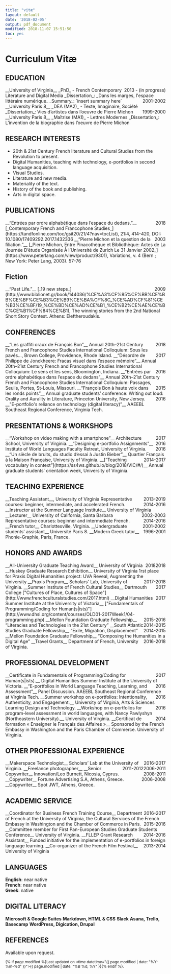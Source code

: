 ```yaml
---
title: "vitæ"
layout: default
date: '2018-02-05'
output: pdf_document
modified: 2018-11-07 15:51:50
toc: yes
---
```


<div class="header-bar">
  <h1>Curriculum Vitæ</h1>
  <!-- <h2>[Download PDF]({{ "/assets/docs/CV18.pdf" | absolute_url }})</h2> -->
</div>

<!--
## CURRENTLY
- PhD candidate in the Department of French in University of Virginia
- Praxis Fellow at the Scholars' Lab
-->

<!--
Use this snippet code to add a link to download CV in pdf.
[Download PDF]({{ "/assets/docs/CV18.pdf" | absolute_url }})
-->

## EDUCATION

<figcaption class="address p" style="float: right;">2013 - (in progress)</figcaption>
__University of Virginia__   
_PhD_ - French Contemporary Literature and Digital Media  
_Dissertation_: _Dans les marges, l'espace littéraire numérique_  
_Summary_: `insert summary here`


<figcaption class="address p" style="float: right;">2001-2002</figcaption>
__University Paris 8__      
_DEA (MA2)_ - Texte, Imaginaire, Société     
_Dissertation_: Vies d’artistes dans l’oeuvre de Pierre Michon

<figcaption class="address p" style="float: right;">1999-2000</figcaption>
__University Paris 8__    
_Maîtrise (MA1)_ - Lettres Modernes   
_Dissertation_: L’invention de la biographie dans l’oeuvre de Pierre Michon  

## RESEARCH INTERESTS

- 20th & 21st Century French literature and Cultural Studies from the Revolution to present.  
- Digital Humanities, teaching with technology, e-portfolios in second language acquisition.  
- Visual Studies.
- Literature and new media.
- Materiality of the text.
- History of the book and publishing.
- Arts in digital space.

## PUBLICATIONS

<figcaption class="address p" style="float: right;">2018</figcaption>
__“Entrées par ordre alphabétique dans l’espace du dedans.”__   
[_Contemporary French and Francophone Studies_](https://tandfonline.com/toc/gsit20/21/4?nav=tocList), 21:4, 414-420, DOI: 10.1080/17409292.2017.1432336

<figcaption class="address p" style="float: right;">2003</figcaption>  
__“Pierre Michon et la question de la filiation.”__  
 [_Pierre Michon, Entre Pinacothèque et Bibliothèque: Actes de La Journée D’étude Organisée À l’Université de Zurich Le 31 Janvier 2002_](https://www.peterlang.com/view/product/9301), Variations, v. 4 (Bern ; New York: Peter Lang, 2003). 57-76

## Fiction

<figcaption class="address p" style="float: right;">2009</figcaption>
__“Past Life.”__  
[_19 new steps_](http://www.biblionet.gr/book/144036/%CE%A3%CF%85%CE%BB%CE%BB%CE%BF%CE%B3%CE%B9%CE%BA%CF%8C_%CE%AD%CF%81%CE%B3%CE%BF/19_%CE%BD%CE%AD%CE%B1_%CE%B2%CE%AE%CE%BC%CE%B1%CF%84%CE%B1), The winning stories from the 2nd National Short Story Contest. Athens: Eleftheroudakis.

## CONFERENCES

<figcaption class="address p" style="float: right;">2018</figcaption>
__“Les graffiti oraux de François Bon”__  
Annual 20th–21st Century French and Francophone Studies International Colloquium: Sous les pavés..., Brown College, Providence, Rhode Island.

<figcaption class="address p" style="float: right;">2017</figcaption>
__“Désordre de Philippe de Jonckheere: Fracas visuel dans l’espace mémoire”__  
Annual 20th–21st Century French and Francophone Studies International Colloquium: Le sens et les sens, Bloomington, Indiana.

<figcaption class="address p" style="float: right;">2016</figcaption>
__“Entrées par ordre alphabétique dans l’espace du dedans”__  
Annual 20th–21st Century French and Francophone Studies International Colloquium: Passages, Seuils, Portes, St-Louis, Missouri.

<figcaption class="address p" style="float: right;">2015</figcaption>
__“François Bon à haute voix dans les ronds points”__  
Annual graduate students’ conference: Writing out loud: Orality and Aurality in Literature, Princeton University, New Jersey.

<figcaption class="address p" style="float: right;">2016</figcaption>
__"E-portfolio's reliance on technology (digital literacy)”__  
AAEEBL Southeast Regional Conference, Virginia Tech.

## PRESENTATIONS & WORKSHOPS

<figcaption class="address p" style="float: right;">2017</figcaption>
__“Workshop on video making with a smartphone”__  
Architecture School, University of Virginia.

<figcaption class="address p" style="float: right;">2016</figcaption>
__“Designing e-portfolio Assignments”__  
Institute of World Languages Faculty Retreat, University of Virginia.

<figcaption class="address p" style="float: right;">2016</figcaption>
__“Un siècle de bruits, du studio d’essai à Justin Bieber”__  
Quartier Français à la Maison Française, University of Virginia.

<figcaption class="address p" style="float: right;">2014-2017</figcaption>
__[“Teaching vocabulary in context”](https://ss4ws.github.io/blog/2018/VIC/#/)__  
Annual graduate students’ orientation week, University of Virginia.


## TEACHING EXPERIENCE

<figcaption class="address p" style="float: right;">2013-2019</figcaption>
__Teaching Assistant__,  
University of Virginia  
Representative courses: beginner, intermediate, and accelerated French.

<figcaption class="address p" style="float: right;">2014-2016</figcaption>
__Instructor at the Summer Language Institute__  
University of Virginia

<figcaption class="address p" style="float: right;">2002-2003</figcaption>
__Lecturer__  
University of California, Santa Barbara  
Representative courses: beginner and intermediate French.

<figcaption class="address p" style="float: right;">2014-2016</figcaption>
__French tutor__  
Charlottesville, Virginia.  

<figcaption class="address p" style="float: right;">2001-2002</figcaption>
__Undergraduate students' assistant__  
Université Paris 8.

<figcaption class="address p" style="float: right;">1996-2001</figcaption>
__Modern Greek tutor__  
Phonie-Graphie, Paris, France.


## HONORS AND AWARDS  

<figcaption class="address p" style="float: right;">2018</figcaption>
__All-University Graduate Teaching Award__
University of Virginia

<figcaption class="address p" style="float: right;">2018</figcaption>
__Huskey Graduate Research Exhibition__  
University of Virginia  
1rst place for Praxis Digital Humanities project: UVA Reveal, Augmenting the University

<figcaption class="address p" style="float: right;">2017-2018</figcaption>
__Praxis Program__  
Scholars' Lab, University of Virginia.  

<figcaption class="address p" style="float: right;">2017</figcaption>
__Summer Institute of French Cultural Studies__ 
Dartmouth College  
["Cultures of Place, Cultures of Space"](http://www.frenchculturalstudies.com/2017.html)


<figcaption class="address p" style="float: right;">2017</figcaption>
__Digital Humanities Summer Institute at the University of Victoria__  
["Fundamentals of Programming/Coding for Human(s|ists)"](http://www.dhsi.org/content/courses/OLD01-2017Week1/04-programming.php)

<figcaption class="address p" style="float: right;">2015-2016</figcaption>
__Mellon Foundation Graduate Fellowship__  
“Literacies and Technologies in the 21st Century”

<figcaption class="address p" style="float: right;">2014-2015</figcaption>
__South Atlantic Studies Graduate Fellowship__  
“Exile, Migration, Displacement”

<figcaption class="address p" style="float: right;">2014-2015</figcaption>
__Mellon Foundation Graduate Fellowship__  
“Composing the Humanities in a Digital Age”   

<figcaption class="address p" style="float: right;">2016-2018</figcaption>
__Travel Grants__  
Department of French, University of Virginia.   

## PROFESSIONAL DEVELOPMENT

<figcaption class="address p" style="float: right;">2017</figcaption>
__Certificate in Fundamentals of Programming/Coding for Human(s|ists).__   
Digital Humanities Summer Institute at the University of Victoria.

<figcaption class="address p" style="float: right;">2016</figcaption>
__“E-portfolios in World Language Teaching, Learning, and Assessment”__  
Panel Discussion. AAEEBL Southeast Regional Conference at Virginia Tech.

<figcaption class="address p" style="float: right;">2016</figcaption>
__Summer workshop on e-portfolios: Intentionality, Authenticity, and Engagement.__  
University of Virginia, Arts & Sciences Learning Design and Technology.

<figcaption class="address p" style="float: right;">2016</figcaption>
__Workshop on e-portfolios for program-level assessment in world languages, with Nancy Pawlyshyn (Northeastern University).__  
University of Virginia.

<figcaption class="address p" style="float: right;">2014</figcaption>
__Certificat de formation « Enseigner le Français des Affaires »__   
Sponsored by the French Embassy in Washington and the Paris Chamber of Commerce.  
University of Virginia.

## OTHER PROFESSIONAL EXPERIENCE

<figcaption class="address p" style="float: right;">2016-2017</figcaption>
__Makerspace Technologist__  
Scholars’ Lab at the University of Virginia.

<figcaption class="address p" style="float: right;">2006-2011</figcaption>
__Freelance photographer__  

<figcaption class="address p" style="float: right;">2011-2012</figcaption>
__Senior Copywriter__  
Innovation/Leo Burnett, Nicosia, Cyprus.

<figcaption class="address p" style="float: right;">2008-2011</figcaption>
__Copywriter__  
Fortune Advertising S.A, Athens, Greece.

<figcaption class="address p" style="float: right;">2006-2008</figcaption>
__Copywriter__  
Spot JWT, Athens, Greece.

## ACADEMIC SERVICE

<figcaption class="address p" style="float: right;">2016-2017</figcaption>
__Coordinator for Business French Training Course__  
Department of French at the University of Virginia, the Cultural Services of the French Embassy in Washington and the Chamber of Commerce in Paris.

<figcaption class="address p" style="float: right;">2015-2016</figcaption>
__Committee member for First Pan-European Studies Graduate Students Conference__  
University of Virginia.

<figcaption class="address p" style="float: right;">2014-2016</figcaption>
__FLLEP Grant Research Assistant__  
Funded initiative for the implementation of e-portfolios in foreign language learning.

<figcaption class="address p" style="float: right;">2013-2014</figcaption>
__Co-organizer of the French Film Festival__  
University of Virginia

## LANGUAGES

__English__: near native    
__French__: near native  
__Greek__: native  

## DIGITAL LITERACY 

__Microsoft & Google Suites__
__Markdown, HTML & CSS__
__Slack__
__Asana, Trello, Basecamp__
__WordPress, Digication, Drupal__ 

## REFERENCES

Available upon request.


<small class="address p" style="float: right;">{% if page.modified %}Last updated on <time datetime="{{ page.modified | date: "%Y-%m-%d" }}">{{ page.modified | date: "%B %d, %Y" }}</time>{% endif %}.</small>